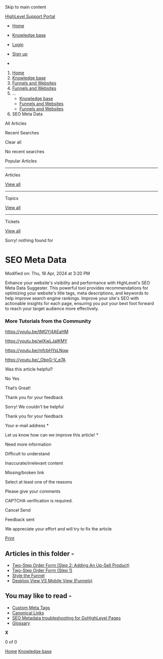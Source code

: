 Skip to main content

[ HighLevel Support Portal ](https://help.gohighlevel.com)

  * [ Home ](/support/home)
  * [ Knowledge base ](/support/solutions)

  * [Login](/support/login)
  * [Sign up](/support/signup)
  * 

  1. [Home](/support/home)
  2. [Knowledge base](/support/solutions)
  3. [Funnels and Websites](/support/solutions/155000000128)
  4. [Funnels and Websites](/support/solutions/folders/48000666011)
  5. ... 
     * [Knowledge base](/support/solutions)
     * [Funnels and Websites](/support/solutions/155000000128)
     * [Funnels and Websites](/support/solutions/folders/48000666011)
  6. SEO Meta Data

All  Articles 

Recent Searches

Clear all

No recent searches

Popular Articles

* * *

Articles

[View all](/support/search/solutions)

* * *

Topics

[View all](/support/search/topics)

* * *

Tickets

[View all](/support/search/tickets)

Sorry! nothing found for   

# SEO Meta Data

Modified on: Thu, 18 Apr, 2024 at 3:20 PM

Enhance your website's visibility and performance with HighLevel's SEO Meta Data Suggester. This powerful tool provides recommendations for optimizing your website's title tags, meta descriptions, and keywords to help improve search engine rankings. Improve your site's SEO with actionable insights for each page, ensuring you put your best foot forward to reach your target audience more effectively.

### **More Tutorials from the Community**

<https://youtu.be/tMGYl4AEaHM>

<https://youtu.be/wlXwLJalKMY>

<https://youtu.be/mfcbHYsLNqw>

<https://youtu.be/_ObpG-V_e7A>

Was this article helpful?

No  Yes 

That’s Great!

Thank you for your feedback

Sorry! We couldn't be helpful

Thank you for your feedback

Your e-mail address *

Let us know how can we improve this article! *

Need more information 

Difficult to understand 

Inaccurate/irrelevant content 

Missing/broken link 

Select at least one of the reasons 

Please give your comments 

CAPTCHA verification is required. 

Cancel  Send 

Feedback sent

We appreciate your effort and will try to fix the article

[Print](javascript:print\(\))

## Articles in this folder -

  * [Two-Step Order Form (Step 2: Adding An Up-Sell Product)](/support/solutions/articles/48000980306-two-step-order-form-step-2-adding-an-up-sell-product-)
  * [Two-Step Order Form (Step 1)](/support/solutions/articles/48000980307-two-step-order-form-step-1-)
  * [Style the Funnel](/support/solutions/articles/48000980309-style-the-funnel)
  * [Desktop View VS Mobile View (Funnels)](/support/solutions/articles/48000980310-desktop-view-vs-mobile-view-funnels-)

## You may like to read -

  * [Custom Meta Tags](/support/solutions/articles/48001073924-custom-meta-tags)
  * [Canonical Links](/support/solutions/articles/155000001312-canonical-links)
  * [SEO Metadata troubleshooting for GoHighLevel Pages](/support/solutions/articles/48001162060-seo-metadata-troubleshooting-for-gohighlevel-pages)
  * [Glossary](/support/solutions/articles/48001231169-glossary)

**X**

0 of 0 []()

[Home](/support/home) [Knowledge base](/support/solutions)
